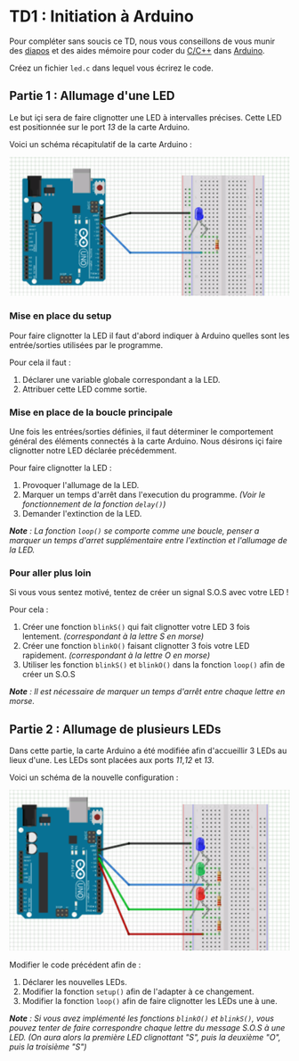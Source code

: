 # TD1 : Initiation à Arduino
Pour compléter sans soucis ce TD, nous vous conseillons de vous munir des [diapos](https://rawgit.com/Anthagonas/arduino/master/docs/diapos.pdf) et des aides mémoire pour coder du [C/C++](https://rawgit.com/Anthagonas/arduino/master/docs/aideC.pdf) dans [Arduino](https://rawgit.com/Anthagonas/arduino/master/docs/aideArd.pdf).

Créez un fichier `led.c` dans lequel vous écrirez le code.
## **Partie 1 : Allumage d'une LED**
Le but içi sera de faire clignotter une LED à intervalles précises. Cette LED est positionnée sur le port _13_ de la carte Arduino.

Voici un schéma récapitulatif de la carte Arduino :

![LED on port 13](../images/arduino_1LED_crop.png)

### **Mise en place du setup**
Pour faire clignotter la LED il faut d'abord indiquer à Arduino quelles sont les entrée/sorties utilisées par le programme.

Pour cela il faut :
1. Déclarer une variable globale correspondant a la LED.
1. Attribuer cette LED comme sortie.
### **Mise en place de la boucle principale**
Une fois les entrées/sorties définies, il faut déterminer le comportement général des éléments connectés à la carte Arduino. Nous désirons içi faire clignotter notre LED déclarée précédemment.

Pour faire clignotter la LED :
1. Provoquer l'allumage de la LED.
1. Marquer un temps d'arrêt dans l'execution du programme.
    _(Voir le fonctionnement de la fonction `delay()`)_
1. Demander l'extinction de la LED.

_**Note** : La fonction `loop()` se comporte comme une boucle, penser a marquer un temps d'arret supplémentaire entre l'extinction et l'allumage de la LED._

### **Pour aller plus loin**
Si vous vous sentez motivé, tentez de créer un signal S.O.S avec votre LED !

Pour cela :
1. Créer une fonction `blinkS()` qui fait clignotter votre LED 3 fois lentement. _(correspondant à la lettre S en morse)_
1. Créer une fonction `blinkO()` faisant clignotter 3 fois votre LED rapidement. _(correspondant à la lettre O en morse)_
1. Utiliser les fonction `blinkS()` et `blinkO()` dans la fonction `loop()` afin de créer un S.O.S

_**Note** : Il est nécessaire de marquer un temps d'arrêt entre chaque lettre en morse._

## **Partie 2 : Allumage de plusieurs LEDs**
Dans cette partie, la carte Arduino a été modifiée afin d'accueillir 3 LEDs au lieux d'une. Les LEDs sont placées aux ports _11_,_12_ et _13_.

Voici un schéma de la nouvelle configuration :

![LEDs on ports 11,12 and 13](../images/arduino_3LED_crop.png)

Modifier le code précédent afin de :
1. Déclarer les nouvelles LEDs.
1. Modifier la fonction `setup()` afin de l'adapter à ce changement.
1. Modifier la fonction `loop()` afin de faire clignotter les LEDs une à une.

_**Note** : Si vous avez implémenté les fonctions `blinkO()` et `blinkS()`, vous pouvez tenter de faire correspondre chaque lettre du message S.O.S à une LED.
(On aura alors la première LED clignottant "S", puis la deuxième "O", puis la troisième "S")_